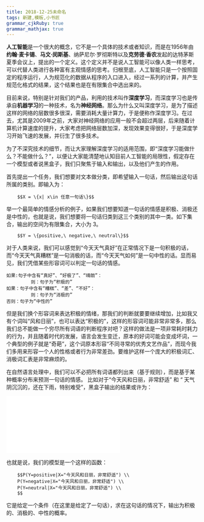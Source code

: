 ```yaml
---
title: 2018-12-25未命名
tags: 新建,模板,小书匠
grammar_cjkRuby: true
grammar_mathjax: true
---
```


**人工智能**是一个很大的概念，它不是一个具体的技术或者知识，而是在1956年由**约翰·麦卡锡**、**马文·闵斯基**、纳萨尼尔·罗彻斯特以及**克劳德·香农**发起的达特茅斯夏季会议上，提出的一个定义。这个定义并不是说人工智能可以像人类一样思考，可以代替人类进行各种富有主观情感的思考。归根至底，人工智能只是一个按照固定的程序运行，人为规范化的数据从程序的入口进入，经过一系列的计算，并产生规范化格式的结果，这个结果也是在有限集合中选出来的。

目前来说，特别是针对我们的产品，利用的技术叫作**深度学习**，而深度学习也是传承自**机器学习**的一种技术，名为**神经网络**。那么为什么又叫深度学习，是为了描述这样的网络的层数很多很深，需要消耗大量计算力，于是便称作深度学习。在过去，尤其是2009年之前，大家对神经网络的应用一般不会超过两层，后来随着计算机计算速度的提升，大家考虑把网络层数加深，发现效果变得很好，于是深度学习开始飞速的发展，并衍生了很多技术。

为了不深究技术的细节，而让大家理解深度学习的适用范围，即“深度学习能做什么？不能做什么？”，以便让大家能清楚地认知目前人工智能的局限性，假定存在一个模型或者说黑盒子，我们只聚焦于输入和输出，以及他们产生的作用。

首先提出一个任务，我们想要对文本做分类，即希望输入一句话，然后输出这句话所属的类别。即输入为：
```mathjax!
	$$X = \{x| x\in 任意一句话\}$$ 
```
举一个最简单的情感分析的例子，如果我们想要知道一句话的情感是积极、消极还是中性的，也就是说，我们想要将一句话归类到这三个类别的其中一类。如下集合，输出的空间为有限集合，大小为 3。
```mathjax!
	$$Y = \{positive,\ negative,\ neutral\}$$ 
```

对于人类来说，我们可以感觉到“今天天气真好”在正常情况下是一句积极的话，而“今天天气真糟糕”是一句消极的话，而“今天天气如何”是一句中性的话。显而易见，我们凭借某些形容词可以判定一句话的情感。
```
如果:句子中含有“真好”、“好极了”、“晴朗”：
         则：句子为“积极的”
如果：句子中含有“糟糕”、“差”、“不好”：
         则：句子为“消极的”
否则：句子为“中性的”
```

但是我们换个形容词来表达积极的情绪，那我们的判断就要要继续增加，比如我又有个词叫“风和日丽”，也可以表达“积极的”，这样的形容词可能非常非常多，那么我们总不能做一个穷尽所有词语的判断程序对吧？这样的做法是一项非常耗时耗力的行为，并且随着时代的发展，语言会发生变迁，原本的好词可能会变成坏词，一个典型的例子就是“奇葩”，这个词原本形容“不同寻常的优秀文艺作品”，而现今我们多用来形容一个人的性格或者行为非常差劲。要维护这样一个庞大的积极词汇、消极词汇表是非常麻烦的。

在自然语言处理中，我们可以不必把所有词语都列出来（基于规则），而是基于某种概率分布来预测一句话的情感。
比如对于“今天风和日丽，非常舒适” 和 “ 天气阴沉沉的，还在下雨，特别难受”，黑盒子输出的结果或许为：

![输出示例](./attachments/1545730575669.table.html)

也就是说，我们的模型是一个这样的函数：
```mathjax!
	$$P(Y=positive|X="今天风和日丽，非常舒适") \\
	P(Y=negative|X="今天风和日丽，非常舒适") \\
	P(Y=neutral|X="今天风和日丽，非常舒适") \\
	$$ 
```
它是给定一个条件（在这里是给定了一句话），求在这句话的情况下，输出为积极的、消极的、中性的概率。

